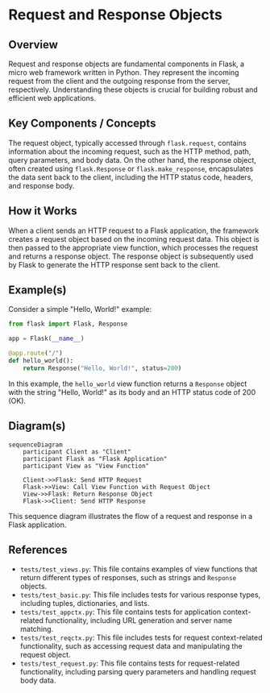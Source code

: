 # Request and Response Objects
## Overview
Request and response objects are fundamental components in Flask, a micro web framework written in Python. They represent the incoming request from the client and the outgoing response from the server, respectively. Understanding these objects is crucial for building robust and efficient web applications.

## Key Components / Concepts
The request object, typically accessed through `flask.request`, contains information about the incoming request, such as the HTTP method, path, query parameters, and body data. On the other hand, the response object, often created using `flask.Response` or `flask.make_response`, encapsulates the data sent back to the client, including the HTTP status code, headers, and response body.

## How it Works
When a client sends an HTTP request to a Flask application, the framework creates a request object based on the incoming request data. This object is then passed to the appropriate view function, which processes the request and returns a response object. The response object is subsequently used by Flask to generate the HTTP response sent back to the client.

## Example(s)
Consider a simple "Hello, World!" example:
```python
from flask import Flask, Response

app = Flask(__name__)

@app.route("/")
def hello_world():
    return Response("Hello, World!", status=200)
```
In this example, the `hello_world` view function returns a `Response` object with the string "Hello, World!" as its body and an HTTP status code of 200 (OK).

## Diagram(s)
```mermaid
sequenceDiagram
    participant Client as "Client"
    participant Flask as "Flask Application"
    participant View as "View Function"
    
    Client->>Flask: Send HTTP Request
    Flask->>View: Call View Function with Request Object
    View->>Flask: Return Response Object
    Flask->>Client: Send HTTP Response
```
This sequence diagram illustrates the flow of a request and response in a Flask application.

## References
* `tests/test_views.py`: This file contains examples of view functions that return different types of responses, such as strings and `Response` objects.
* `tests/test_basic.py`: This file includes tests for various response types, including tuples, dictionaries, and lists.
* `tests/test_appctx.py`: This file contains tests for application context-related functionality, including URL generation and server name matching.
* `tests/test_reqctx.py`: This file includes tests for request context-related functionality, such as accessing request data and manipulating the request object.
* `tests/test_request.py`: This file contains tests for request-related functionality, including parsing query parameters and handling request body data.